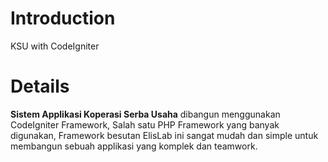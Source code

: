 # Introduction #

KSU with CodeIgniter

# Details #

**Sistem Applikasi Koperasi Serba Usaha** dibangun menggunakan CodeIgniter Framework, Salah satu PHP Framework yang banyak digunakan, Framework besutan ElisLab ini sangat mudah dan simple untuk membangun sebuah applikasi yang komplek dan teamwork.
